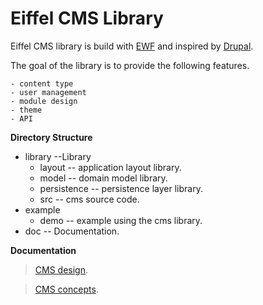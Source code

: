 
Eiffel CMS Library
===============

Eiffel CMS library is build with [EWF](http://eiffelwebframework.github.io/EWF/) and inspired by [Drupal](https://www.drupal.org/).

The goal of the library is to provide the following features.

    - content type
    - user management
    - module design
    - theme
    - API


**Directory Structure**

 - library --Library
	 - layout -- application layout library.
	 - model -- domain model library.
	 - persistence -- persistence layer library.
	 - src -- cms source code.
 - example
	 - demo -- example using the cms library.
 - doc  -- Documentation. 	 

**Documentation**
 >[CMS design](/doc/CMS_design.md).
 
 >[CMS concepts](/doc/CMS_concepts.md).
 
	 
